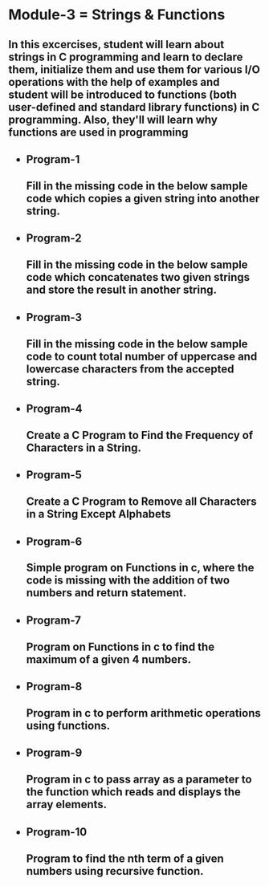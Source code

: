 # <h1> Module-3 = Strings & Functions</h1>
  <h2>In this excercises, student will learn about strings in C programming and learn to declare them, initialize them and use them for various I/O operations with the help of examples and student will be introduced to functions (both user-defined and standard library functions) in C programming. Also, they'll will learn why functions are used in programming <h2>
<ul>
   <li> <h4>Program-1</h4></li>
       Fill in the missing code in the below sample code which copies a given string into another string.</br>
  <li> <h4>Program-2</h4></li>
       Fill in the missing code in the below sample code which concatenates two given strings and store the result in another string. </br>
   <li> <h4>Program-3</h4></li>
       Fill in the missing code in the below sample code to count total number of uppercase and lowercase characters from the accepted string. </br>
   <li> <h4>Program-4</h4></li>
       Create a C Program to Find the Frequency of Characters in a String. </br>
   <li> <h4>Program-5</h4></li>
       Create a C Program to Remove all Characters in a String Except Alphabets </br>
  <li> <h4>Program-6</h4></li>
       Simple program on Functions in c, where the code is missing with the addition of two numbers and return statement.</br>
  <li> <h4>Program-7</h4></li>
       Program on Functions in c to find the maximum of a given 4 numbers. </br>
   <li> <h4>Program-8</h4></li>
       Program in c to perform arithmetic operations using functions. </br>
   <li> <h4>Program-9</h4></li>
       Program in c to pass array as a parameter to the function which reads and displays the array elements. </br>
   <li> <h4>Program-10</h4></li>
       Program to find the nth term of a given numbers using recursive function. </br>
